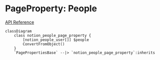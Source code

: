 # PageProperty: People

[API Reference](https://developers.notion.com/reference/page-property-values#people)

```mermaid
classDiagram
    class notion_people_page_property {
        [notion_people_user[]] $people
        ConvertFromObject()
    }
    `PagePropertiesBase` --|> `notion_people_page_property`:inherits
```
